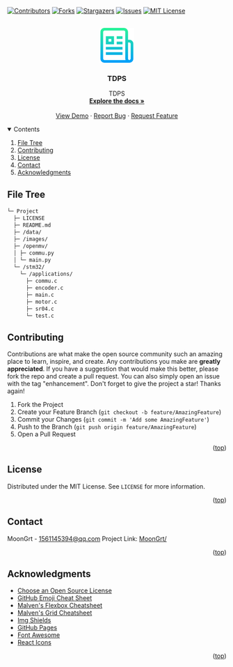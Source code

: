 <div id="top"></div>

[![Contributors][contributors-shield]][contributors-url]
[![Forks][forks-shield]][forks-url]
[![Stargazers][stars-shield]][stars-url]
[![Issues][issues-shield]][issues-url]
[![MIT License][license-shield]][license-url]


<!-- PROJECT LOGO -->
<br />
<div align="center">
	<a href="https://github.com/MoonGrt/TDPS">
	<img src="images/logo.png" alt="Logo" width="80" height="80">
	</a>
<h3 align="center">TDPS</h3>
	<p align="center">
	TDPS
	<br />
	<a href="https://github.com/MoonGrt/TDPS"><strong>Explore the docs »</strong></a>
	<br />
	<br />
	<a href="https://github.com/MoonGrt/TDPS">View Demo</a>
	·
	<a href="https://github.com/MoonGrt/TDPS/issues">Report Bug</a>
	·
	<a href="https://github.com/MoonGrt/TDPS/issues">Request Feature</a>
	</p>
</div>


<!-- CONTENTS -->
<details open>
  <summary>Contents</summary>
  <ol>
    <li><a href="#file-tree">File Tree</a></li>
    <li><a href="#contributing">Contributing</a></li>
    <li><a href="#license">License</a></li>
    <li><a href="#contact">Contact</a></li>
    <li><a href="#acknowledgments">Acknowledgments</a></li>
  </ol>
</details>


<!-- FILE TREE -->
## File Tree

```
└─ Project
  ├─ LICENSE
  ├─ README.md
  ├─ /data/
  ├─ /images/
  ├─ /openmv/
  │ ├─ commu.py
  │ └─ main.py
  └─ /stm32/
    └─ /applications/
      ├─ commu.c
      ├─ encoder.c
      ├─ main.c
      ├─ motor.c
      ├─ sr04.c
      └─ test.c

```


<!-- CONTRIBUTING -->
## Contributing
Contributions are what make the open source community such an amazing place to learn, inspire, and create. Any contributions you make are **greatly appreciated**.
If you have a suggestion that would make this better, please fork the repo and create a pull request. You can also simply open an issue with the tag "enhancement".
Don't forget to give the project a star! Thanks again!
1. Fork the Project
2. Create your Feature Branch (`git checkout -b feature/AmazingFeature`)
3. Commit your Changes (`git commit -m 'Add some AmazingFeature'`)
4. Push to the Branch (`git push origin feature/AmazingFeature`)
5. Open a Pull Request
<p align="right">(<a href="#top">top</a>)</p>


<!-- LICENSE -->
## License
Distributed under the MIT License. See `LICENSE` for more information.
<p align="right">(<a href="#top">top</a>)</p>


<!-- CONTACT -->
## Contact
MoonGrt - 1561145394@qq.com
Project Link: [MoonGrt/](https://github.com/MoonGrt/)
<p align="right">(<a href="#top">top</a>)</p>


<!-- ACKNOWLEDGMENTS -->
## Acknowledgments
* [Choose an Open Source License](https://choosealicense.com)
* [GitHub Emoji Cheat Sheet](https://www.webpagefx.com/tools/emoji-cheat-sheet)
* [Malven's Flexbox Cheatsheet](https://flexbox.malven.co/)
* [Malven's Grid Cheatsheet](https://grid.malven.co/)
* [Img Shields](https://shields.io)
* [GitHub Pages](https://pages.github.com)
* [Font Awesome](https://fontawesome.com)
* [React Icons](https://react-icons.github.io/react-icons/search)   
<p align="right">(<a href="#top">top</a>)</p>


<!-- MARKDOWN LINKS & IMAGES -->
<!-- https://www.markdownguide.org/basic-syntax/#reference-style-links -->
[contributors-shield]: https://img.shields.io/github/contributors/MoonGrt/TDPS.svg?style=for-the-badge
[contributors-url]: https://github.com/MoonGrt/TDPS/graphs/contributors
[forks-shield]: https://img.shields.io/github/forks/MoonGrt/TDPS.svg?style=for-the-badge
[forks-url]: https://github.com/MoonGrt/TDPS/network/members
[stars-shield]: https://img.shields.io/github/stars/MoonGrt/TDPS.svg?style=for-the-badge
[stars-url]: https://github.com/MoonGrt/TDPS/stargazers
[issues-shield]: https://img.shields.io/github/issues/MoonGrt/TDPS.svg?style=for-the-badge
[issues-url]: https://github.com/MoonGrt/TDPS/issues
[license-shield]: https://img.shields.io/github/license/MoonGrt/TDPS.svg?style=for-the-badge
[license-url]: https://github.com/MoonGrt/TDPS/blob/master/LICENSE

